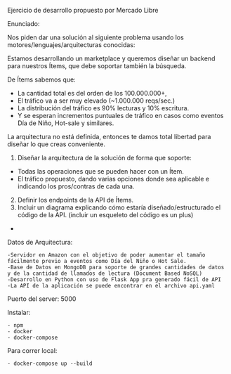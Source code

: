 Ejercicio de desarrollo propuesto por Mercado Libre

Enunciado: 

Nos piden dar una solución al siguiente problema usando los motores/lenguajes/arquitecturas conocidas:

Estamos desarrollando un marketplace y queremos diseñar un backend para nuestros Ítems, que debe soportar también la búsqueda.

De Ítems sabemos que:
* La cantidad total es del orden de los 100.000.000+,
* El tráfico va a ser muy elevado (~1.000.000 reqs/sec.)
* La distribución del tráfico es 90% lecturas y 10% escritura.
* Y se esperan incrementos puntuales de tráfico en casos como eventos Día de Niño, Hot-sale y similares.


La arquitectura no está definida, entonces te damos total libertad para diseñar lo que creas conveniente.

1) Diseñar la arquitectura de la solución de forma que soporte:
  + Todas las operaciones que se pueden hacer con un Ítem.
  + El tráfico propuesto, dando varias opciones donde sea aplicable e indicando los pros/contras de cada una.

2) Definir los endpoints de la API de Ítems.
3) Incluir un diagrama explicando cómo estaría diseñado/estructurado el código de la API. (incluir un esqueleto del código es un plus)

-

Datos de Arquitectura:

    -Servidor en Amazon con el objetivo de poder aumentar el tamaño fácilmente previo a eventos como Día del Niño o Hot Sale.
    -Base de Datos en MongoDB para soporte de grandes cantidades de datos y de la cantidad de llamados de lectura (Document Based NoSQL)
    -Desarrollo en Python con uso de Flask App pra generado fácil de API
    -La API de la aplicación se puede encontrar en el archivo api.yaml



Puerto del server: 5000

Instalar:

    - npm
    - docker
    - docker-compose
    
Para correr local:
    
    - docker-compose up --build
